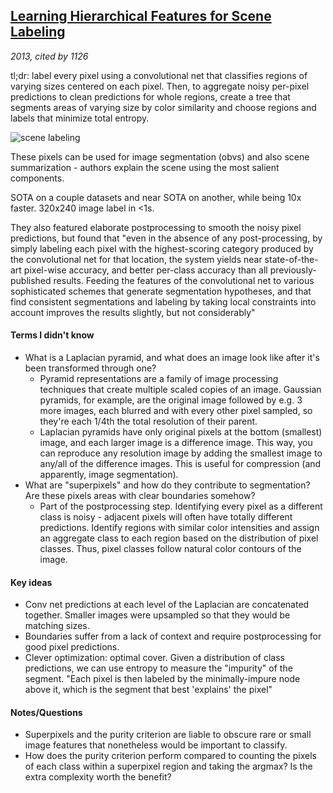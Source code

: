 ## [Learning Hierarchical Features for Scene Labeling](http://yann.lecun.com/exdb/publis/pdf/farabet-pami-13.pdf)

_2013, cited by 1126_

tl;dr: label every pixel using a convolutional net that classifies regions of varying sizes centered on each pixel. Then, to aggregate noisy per-pixel predictions to clean predictions for whole regions, create a tree that segments areas of varying size by color similarity and choose regions and labels that minimize total entropy.

![scene labeling](http://www.clement.farabet.net/img/parsing-model.png)

These pixels can be used for image segmentation (obvs) and also scene summarization - authors explain the scene using the most salient components.

SOTA on a couple datasets and near SOTA on another, while being 10x faster. 320x240 image label in <1s.

They also featured elaborate postprocessing to smooth the noisy pixel predictions, but found that "even in the absence of any post-processing, by simply labeling each pixel with the highest-scoring category produced by the convolutional net for that location, the system yields near state-of-the-art pixel-wise accuracy, and better per-class accuracy than all previously-published results. Feeding the features of the convolutional net to various sophisticated schemes that generate segmentation hypotheses, and that find consistent segmentations and labeling by taking local constraints into account improves the results slightly, but not considerably"

#### Terms I didn't know

* What is a Laplacian pyramid, and what does an image look like after it's been transformed through one?
  * Pyramid representations are a family of image processing techniques that create multiple scaled copies of an image. Gaussian pyramids, for example, are the original image followed by e.g. 3 more images, each blurred and with every other pixel sampled, so they're each 1/4th the total resolution of their parent.
  * Laplacian pyramids have only original pixels at the bottom (smallest) image, and each larger image is a difference image. This way, you can reproduce any resolution image by adding the smallest image to any/all of the difference images. This is useful for compression (and apparently, image segmentation).
* What are "superpixels" and how do they contribute to segmentation? Are these pixels areas with clear boundaries somehow?
  * Part of the postprocessing step. Identifying every pixel as a different class is noisy - adjacent pixels will often have totally different predictions. Identify regions with similar color intensities and assign an aggregate class to each region based on the distribution of pixel classes. Thus, pixel classes follow natural color contours of the image.

#### Key ideas

* Conv net predictions at each level of the Laplacian are concatenated together. Smaller images were upsampled so that they would be matching sizes.
* Boundaries suffer from a lack of context and require postprocessing for good pixel predictions.
* Clever optimization: optimal cover. Given a distribution of class predictions, we can use entropy to measure the "impurity" of the segment. "Each pixel is then labeled by the minimally-impure node above it, which is the segment that best 'explains' the pixel"

#### Notes/Questions

* Superpixels and the purity criterion are liable to obscure rare or small image features that nonetheless would be important to classify.
* How does the purity criterion perform compared to counting the pixels of each class within a superpixel region and taking the argmax? Is the extra complexity worth the benefit?
